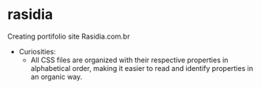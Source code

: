 # rasidia
Creating portifolio site Rasidia.com.br

* Curiosities:
  * All CSS files are organized with their respective properties in alphabetical order, making it easier to read and identify properties in an organic way.
